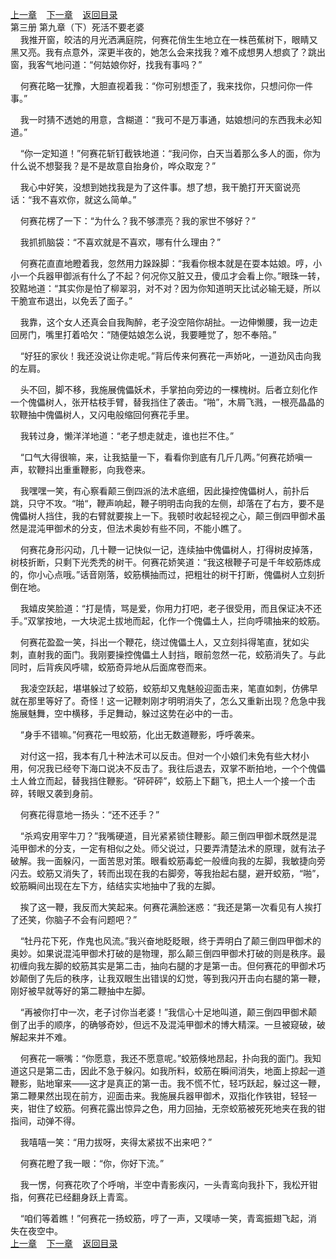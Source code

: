 
[上一章](https://github.com/xiaominghe2014/spider_book/blob/master/book/知北游/第56章.md)&nbsp;&nbsp;&nbsp;&nbsp;[下一章](https://github.com/xiaominghe2014/spider_book/blob/master/book/知北游/第58章.md)&nbsp;&nbsp;&nbsp;&nbsp;[返回目录](https://github.com/xiaominghe2014/spider_book/blob/master/book/知北游/README.md)
<br /> 第三册 第九章（下）死活不要老婆<br />
        我推开窗，皎洁的月光洒满庭院，何赛花俏生生地立在一株芭蕉树下，眼睛又黑又亮。我有点意外，深更半夜的，她怎么会来找我？难不成想男人想疯了？跳出窗，我客气地问道：“何姑娘你好，找我有事吗？”

    何赛花略一犹豫，大胆直视着我：“你可别想歪了，我来找你，只想问你一件事。”

    我一时猜不透她的用意，含糊道：“我可不是万事通，姑娘想问的东西我未必知道。”

    “你一定知道！”何赛花斩钉截铁地道：“我问你，白天当着那么多人的面，你为什么说不想娶我？是不是故意自抬身价，哗众取宠？”

    我心中好笑，没想到她找我是为了这件事。想了想，我干脆打开天窗说亮话：“我不喜欢你，就这么简单。”

    何赛花楞了一下：“为什么？我不够漂亮？我的家世不够好？”

    我抓抓脑袋：“不喜欢就是不喜欢，哪有什么理由？”

    何赛花直直地瞪着我，忽然用力跺跺脚：“我看你根本就是在耍本姑娘。哼，小小一个兵器甲御派有什么了不起？何况你又脏又丑，傻瓜才会看上你。”眼珠一转，狡黠地道：“其实你是怕了柳翠羽，对不对？因为你知道明天比试必输无疑，所以干脆宣布退出，以免丢了面子。”

    我靠，这个女人还真会自我陶醉，老子没空陪你胡扯。一边伸懒腰，我一边走回房门，嘴里打着哈欠：“随便姑娘怎么说，我要睡觉了，恕不奉陪。”

    “好狂的家伙！我还没说让你走呢。”背后传来何赛花一声娇叱，一道劲风击向我的左肩。

    头不回，脚不移，我施展傀儡妖术，手掌拍向旁边的一棵槐树。后者立刻化作一个傀儡树人，张开枯枝手臂，替我挡住了袭击。“啪”，木屑飞溅，一根亮晶晶的软鞭抽中傀儡树人，又闪电般缩回何赛花手里。

    我转过身，懒洋洋地道：“老子想走就走，谁也拦不住。”

    “口气大得很嘛，来，让我掂量一下，看看你到底有几斤几两。”何赛花娇嗔一声，软鞭抖出重重鞭影，向我卷来。

    我嘿嘿一笑，有心察看颠三倒四派的法术底细，因此操控傀儡树人，前扑后跳，只守不攻。“啪“，鞭声响起，鞭子明明击向我的左侧，却落在了右方，要不是傀儡树人挡住，我的右臂就要挨上一下。我顿时收起轻视之心，颠三倒四甲御术虽然是混沌甲御术的分支，但法术奥妙有些不同，不能小瞧了。

    何赛花身形闪动，几十鞭一记快似一记，连续抽中傀儡树人，打得树皮掉落，树枝折断，只剩下光秃秃的树干。何赛花娇笑道：“我这根鞭子可是千年蛟筋炼成的，你小心点哦。”话音刚落，蛟筋横抽而过，把粗壮的树干打断，傀儡树人立刻折倒在地。

    我嬉皮笑脸道：“打是情，骂是爱，你用力打吧，老子很受用，而且保证决不还手。”双掌按地，一大块泥土拔地而起，化作一个傀儡土人，拦向呼啸抽来的蛟筋。

    何赛花盈盈一笑，抖出一个鞭花，绕过傀儡土人，又立刻抖得笔直，犹如尖刺，直射我的面门。我刚要操控傀儡土人封挡，眼前忽然一花，蛟筋消失了。与此同时，后背疾风呼啸，蛟筋奇异地从后面席卷而来。

    我凌空跃起，堪堪躲过了蛟筋，蛟筋却又鬼魅般迎面击来，笔直如刺，仿佛早就在那里等好了。奇怪！这一记鞭刺刚才明明消失了，怎么又重新出现？危急中我施展魅舞，空中横移，手足舞动，躲过这势在必中的一击。

    “身手不错嘛。”何赛花一甩蛟筋，化出无数道鞭影，呼呼袭来。

    对付这一招，我本有几十种法术可以反击。但对一个小娘们未免有些大材小用，何况我已经夸下海口说决不反击了。我往后退去，双掌不断拍地，一个个傀儡土人耸立而起，替我挡住鞭影。“砰砰砰”，蛟筋上下翻飞，把土人一个接一个击碎，转眼又袭到身前。

    何赛花得意地一扬头：“还不还手？”

    “杀鸡安用宰牛刀？”我嘴硬道，目光紧紧锁住鞭影。颠三倒四甲御术既然是混沌甲御术的分支，一定有相似之处。师父说过，只要弄清楚法术的原理，就有法子破解。我一面躲闪，一面苦思对策。眼看蛟筋毒蛇一般缠向我的左脚，我敏捷向旁闪去。蛟筋又消失了，转而出现在我的右脚旁，等我抬起右腿，避开蛟筋，“啪”，蛟筋瞬间出现在左下方，结结实实地抽中了我的左脚。

    挨了这一鞭，我反而大笑起来。何赛花满脸迷惑：“我还是第一次看见有人挨打了还笑，你脑子不会有问题吧？”

    “牡丹花下死，作鬼也风流。”我兴奋地眨眨眼，终于弄明白了颠三倒四甲御术的奥妙。如果说混沌甲御术打破的是物理，那么颠三倒四甲御术打破的则是秩序。最初缠向我左脚的蛟筋其实是第二击，抽向右腿的才是第一击。但何赛花的甲御术巧妙颠倒了先后的秩序，让我双眼生出错误的幻觉，等到我闪开击向右腿的第一鞭，刚好被早就等好的第二鞭抽中左脚。

    “再被你打中一次，老子讨你当老婆！”我信心十足地叫道，颠三倒四甲御术颠倒了出手的顺序，的确够奇妙，但远不及混沌甲御术的博大精深。一旦被窥破，破解起来并不难。

    何赛花一噘嘴：“你愿意，我还不愿意呢。”蛟筋倏地昂起，扑向我的面门。我知道这只是第二击，因此不急于躲闪。如我所料，蛟筋在瞬间消失，地面上掠起一道鞭影，贴地窜来——这才是真正的第一击。我不慌不忙，轻巧跃起，躲过这一鞭，第二鞭果然出现在前方，迎面击来。我施展兵器甲御术，双指化作铁钳，轻轻一夹，钳住了蛟筋。何赛花露出惊异之色，用力回抽，无奈蛟筋被死死地夹在我的钳指间，动弹不得。

    我嘻嘻一笑：“用力拔呀，夹得太紧拔不出来吧？”

    何赛花瞪了我一眼：“你，你好下流。”

    我一愣，何赛花吹了个呼哨，半空中青影疾闪，一头青鸾向我扑下，我松开钳指，何赛花已经翻身跃上青鸾。

    “咱们等着瞧！”何赛花一扬蛟筋，哼了一声，又噗哧一笑，青鸾振翅飞起，消失在夜空中。
  <br />
[上一章](https://github.com/xiaominghe2014/spider_book/blob/master/book/知北游/第56章.md)&nbsp;&nbsp;&nbsp;&nbsp;[下一章](https://github.com/xiaominghe2014/spider_book/blob/master/book/知北游/第58章.md)&nbsp;&nbsp;&nbsp;&nbsp;[返回目录](https://github.com/xiaominghe2014/spider_book/blob/master/book/知北游/README.md)
